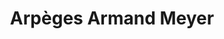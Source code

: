 ---
title: "Arpèges Armand Meyer"
url: /strasbourg/arpeges-armand-meyer/
shop: instrument de musique
---